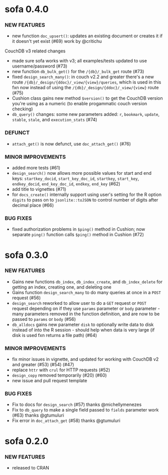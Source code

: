 sofa 0.4.0
==========

### NEW FEATURES

* new function `doc_upsert()`: updates an existing document or creates it if it doesn't yet exist (#69) work by @critichu

CouchDB v3 related changes

* made sure sofa works with v3; all examples/tests updated to use username/password  (#73)
* new function `db_bulk_get()` for the `/{db}/_bulk_get` route  (#73)
* fixed `design_search_many()`: in couch v2.2 and greater there's a new route `/{db}/_design/{ddoc}/_view/{view}/queries`, which is used in this fxn now instead of using the `/{db}/_design/{ddoc}/_view/{view}` route (#75)
* Cushion class gains new method `$version()` to get the CouchDB version you're using as a numeric (to enable progammatic couch version checking)
* `db_query()` changes: some new parameters added: `r`, `bookmark`, `update`, `stable`, `stale`, and `execution_stats` (#74)

### DEFUNCT

* `attach_get()` is now defunct, use `doc_attach_get()` (#76)

### MINOR IMPROVEMENTS

* added more tests (#61)
* `design_search()` now allows more possible values for start and end keys: `startkey_docid`, `start_key_doc_id`, `startkey`, `start_key`, `endkey_docid`, `end_key_doc_id`, `endkey`, `end_key` (#62)
* add title to vignettes (#71)
* for `docs_create()` internally support using user's setting for the R option `digits` to pass on to `jsonlite::toJSON` to control number of digits after decimal place (#66)

### BUG FIXES

* fixed authorization problems in `$ping()` method in Cushion; now separate `ping()` function calls `$ping()` method in Cushion (#72)

sofa 0.3.0
==========

### NEW FEATURES

* Gains new functions `db_index`, `db_index_create`, and `db_index_delete` 
for getting an index, creating one, and deleting one
* Gains function `design_search_many` to do many queries at once 
in a `POST` request (#56)
* `design_search` reworked to allow user to do a `GET` request or 
`POST` request depending on if they use `params` parameter or
`body` parameter - many parameters removed in the function 
definition, and are now to be passed to `params` or `body` (#56)
* `db_alldocs` gains new parameter `disk` to optionally
write data to disk instead of into the R session - should help
when data is very large (if disk is used fxn returns a file path) (#64)

### MINOR IMPROVEMENTS

* fix minor issues in vignette, and updated for working with CouchDB v2 and greater (#53) (#54) (#47)
* replace `httr` with `crul` for HTTP requests (#52)
* `design_copy` removed temporarily (#20) (#60)
* new issue and pull request template

### BUG FIXES

* Fix to docs for `design_search` (#57) thanks @michellymenezes
* Fix to `db_query` to make a single field passed to `fields` parameter
work (#63) thanks @gtumuluri
* Fix error in `doc_attach_get` (#58) thanks @gtumuluri


sofa 0.2.0
==========

### NEW FEATURES

* released to CRAN
